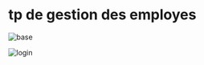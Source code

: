 # tp de gestion des employes


![base](https://github.com/hasnahatti70/tpjsf/assets/127605934/9659fe9e-6fad-4163-bfe4-2a7fbfe82c11)


![login](https://github.com/hasnahatti70/tpjsf/assets/127605934/f2c7e1e8-716a-4b3e-be15-55f591cb0029)
